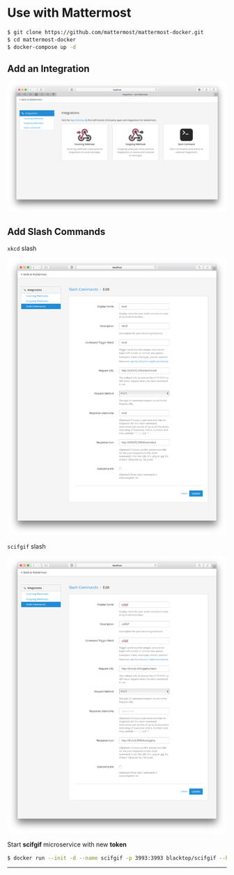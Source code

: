 Use with Mattermost
===================

```sh
$ git clone https://github.com/mattermost/mattermost-docker.git
$ cd mattermost-docker
$ docker-compose up -d
```

Add an Integration
------------------

![add-integration](https://raw.githubusercontent.com/blacktop/scifgif/master/docs/imgs/add-integration.png)

Add Slash Commands
------------------

`xkcd` slash  

![xkcd-slash](https://raw.githubusercontent.com/blacktop/scifgif/master/docs/imgs/xkcd-slash.png)

`scifgif` slash  

![scifgif-slash](https://raw.githubusercontent.com/blacktop/scifgif/master/docs/imgs/scifgif-slash.png)


Start **scifgif** microservice with new **token**

```sh
$ docker run --init -d --name scifgif -p 3993:3993 blacktop/scifgif --host HOST --port PORT --token sdqg4tm6jiy1zceyt6p7i8i6jr
```

---
